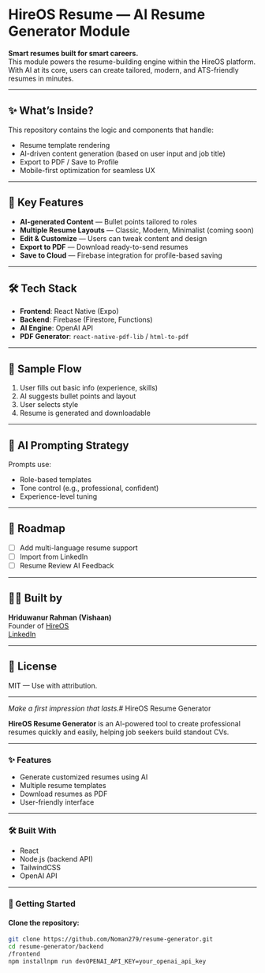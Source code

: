 # HireOS Resume — AI Resume Generator Module

**Smart resumes built for smart careers.**  
This module powers the resume-building engine within the HireOS platform. With AI at its core, users can create tailored, modern, and ATS-friendly resumes in minutes.

---

## ✨ What’s Inside?

This repository contains the logic and components that handle:
- Resume template rendering
- AI-driven content generation (based on user input and job title)
- Export to PDF / Save to Profile
- Mobile-first optimization for seamless UX

---

## 🔑 Key Features

- **AI-generated Content** — Bullet points tailored to roles
- **Multiple Resume Layouts** — Classic, Modern, Minimalist (coming soon)
- **Edit & Customize** — Users can tweak content and design
- **Export to PDF** — Download ready-to-send resumes
- **Save to Cloud** — Firebase integration for profile-based saving

---

## 🛠️ Tech Stack

- **Frontend**: React Native (Expo)
- **Backend**: Firebase (Firestore, Functions)
- **AI Engine**: OpenAI API
- **PDF Generator**: `react-native-pdf-lib` / `html-to-pdf`

---

## 📲 Sample Flow

1. User fills out basic info (experience, skills)
2. AI suggests bullet points and layout
3. User selects style
4. Resume is generated and downloadable

---

## 🧠 AI Prompting Strategy

Prompts use:
- Role-based templates
- Tone control (e.g., professional, confident)
- Experience-level tuning

---

## 🚀 Roadmap

- [ ] Add multi-language resume support
- [ ] Import from LinkedIn
- [ ] Resume Review AI Feedback

---

## 👨‍💻 Built by

**Hriduwanur Rahman (Vishaan)**  
Founder of [HireOS](https://github.com/Noman279)  
[LinkedIn](https://www.linkedin.com/in/hriduwanur-rahman-b34348364)

---

## 📄 License

MIT — Use with attribution.

---

*Make a first impression that lasts.*# HireOS Resume Generator

**HireOS Resume Generator** is an AI-powered tool to create professional resumes quickly and easily, helping job seekers build standout CVs.

---

### ✨ Features

- Generate customized resumes using AI
- Multiple resume templates
- Download resumes as PDF
- User-friendly interface

---

### 🛠️ Built With

- React
- Node.js (backend API)
- TailwindCSS
- OpenAI API

---

### 🚀 Getting Started

#### Clone the repository:

```bash
git clone https://github.com/Noman279/resume-generator.git
cd resume-generator/backend
/frontend
npm installnpm run devOPENAI_API_KEY=your_openai_api_key
